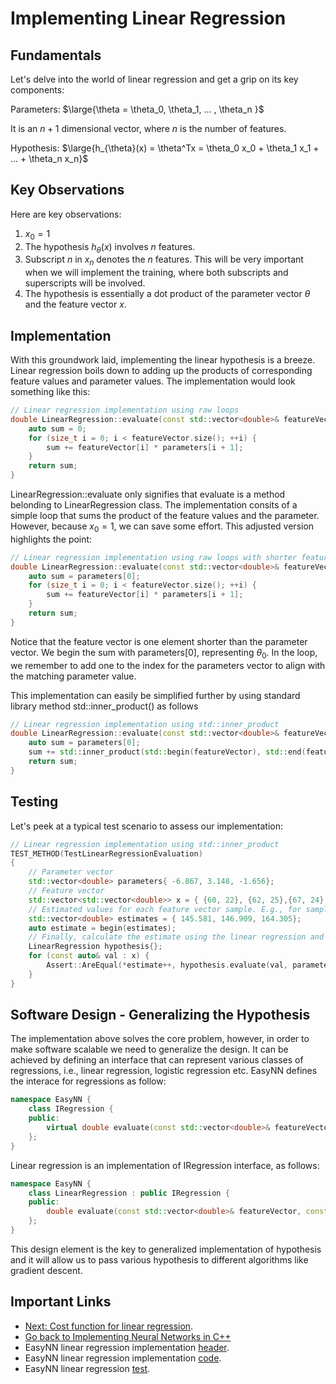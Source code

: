 # Implementing Linear Regression

## Fundamentals

Let's delve into the world of linear regression and get a grip on its key components:

Parameters: $\large{\theta = \theta_0, \theta_1, ... , \theta_n }$

It is an $n+1$ dimensional vector, where $n$ is the number of features.

Hypothesis: $\large{h_{\theta}(x) = \theta^Tx = \theta_0 x_0 + \theta_1 x_1 + ... + \theta_n x_n}$

## Key Observations

Here are key observations:

1. $x_0=1$
2. The hypothesis $h_{\theta}(x)$ involves $n$ features.
3. Subscript $n$ in $x_n$ denotes the $n$ features. This will be very important when we will implement the training, where both subscripts and superscripts will be involved.
4. The hypothesis is essentially a dot product of the parameter vector $\theta$ and the feature vector $x$.

## Implementation

With this groundwork laid, implementing the linear hypothesis is a breeze. Linear regression boils down to adding up the products of corresponding feature values and parameter values. The implementation would look something like this:

```cpp
// Linear regression implementation using raw loops
double LinearRegression::evaluate(const std::vector<double>& featureVector, const std::vector<double>& parameters){
    auto sum = 0;
    for (size_t i = 0; i < featureVector.size(); ++i) {
        sum += featureVector[i] * parameters[i + 1];
    }
	return sum;
}
```
LinearRegression::evaluate only signifies that evaluate is a method belonding to LinearRegression class. The implementation consits of a simple loop that sums the product of the feature values and the parameter. However, because $x_0 = 1$, we can save some effort. This adjusted version highlights the point:

```cpp
// Linear regression implementation using raw loops with shorter feature vector
double LinearRegression::evaluate(const std::vector<double>& featureVector, const std::vector<double>& parameters){
	auto sum = parameters[0];
    for (size_t i = 0; i < featureVector.size(); ++i) {
        sum += featureVector[i] * parameters[i + 1];
    }
	return sum;
}
```
Notice that the feature vector is one element shorter than the parameter vector. We begin the sum with parameters[0], representing $\theta_0$. In the loop, we remember to add one to the index for the parameters vector to align with the matching parameter value. 

This implementation can easily be simplified further by using standard library method std::inner_product() as follows

```cpp
// Linear regression implementation using std::inner_product
double LinearRegression::evaluate(const std::vector<double>& featureVector, const std::vector<double>& parameters){
	auto sum = parameters[0];
	sum += std::inner_product(std::begin(featureVector), std::end(featureVector), std::begin(parameters) + 1, 0.0);
	return sum;
}
```

## Testing

Let's peek at a typical test scenario to assess our implementation:
```cpp
// Linear regression implementation using std::inner_product
TEST_METHOD(TestLinearRegressionEvaluation)
{
    // Parameter vector
    std::vector<double> parameters{ -6.867, 3.148, -1.656};
    // Feature vector
    std::vector<std::vector<double>> x = { {60, 22}, {62, 25},{67, 24} };
    // Estimated values for each feature vector sample. E.g., for sample {60, 22}, the esimate is -6.867 + 3.148 * 60 - 1.656 * 22 = 145.581
    std::vector<double> estimates = { 145.581, 146.909, 164.305};
    auto estimate = begin(estimates);
    // Finally, calculate the estimate using the linear regression and compare is to the measured value 'y' (estimates).
    LinearRegression hypothesis{};
    for (const auto& val : x) {
        Assert::AreEqual(*estimate++, hypothesis.evaluate(val, parameters), 1.0E-5);
    }
}
```

## Software Design - Generalizing the Hypothesis

The implementation above solves the core problem, however, in order to make software scalable we need to generalize the design. It can be achieved by defining an interface that can represent various classes of regressions, i.e., linear regression, logistic regression etc.  EasyNN defines the interace for regressions as follow:

```cpp
namespace EasyNN {
	class IRegression {
	public:
		virtual double evaluate(const std::vector<double>& featureVector, const std::vector<double>& parameters) const = 0;
	};
}
```

Linear regression is an implementation of IRegression interface, as follows:

```cpp
namespace EasyNN {
	class LinearRegression : public IRegression {
	public:
		double evaluate(const std::vector<double>& featureVector, const std::vector<double>& parameters) const override;
	};
}
```

This design element is the key to generalized implementation of hypothesis and it will allow us to pass various hypothesis to different algorithms like gradient descent.

## Important Links

* [Next: Cost function for linear regression](./CostFunctionLinearRegression.md).
* [Go back to Implementing Neural Networks in C++](./index.md)
* EasyNN linear regression implementation [header](https://github.com/azadwasan/neuralnetwork/tree/main/src/EasyNN/LinearRegression.h).
* EasyNN linear regression implementation [code](https://github.com/azadwasan/neuralnetwork/tree/main/src/EasyNN/LinearRegression.cpp).
* EasyNN linear regression [test](https://github.com/azadwasan/neuralnetwork/blob/main/src/EasyNNTest/LinearRegressionTest.cpp).

